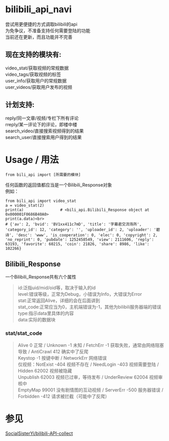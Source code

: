 # bilibili_api_navi
 尝试用更便捷的方式调取bilibili的api<br>
 为免争议，不准备支持任何需要登陆的功能<br>
 当前还在更新，而且功能并不完善<br>

## 现在支持的模块有:
video_stat/获取视频的常规数据<br>
video_tags/获取视频的标签<br>
user_info/获取用户的常规数据<br>
user_videos/获取用户发布的视频<br>

## 计划支持:
reply/同一文章/视频/专栏下所有评论<br>
rreply/某一评论下的评论，即楼中楼<br>
search_video/直接搜索视频得到的结果<br>
search_user/直接搜索用户得到的结果<br>

# Usage / 用法

    from bili_api import [所需要的模块]

任何函数的返回值都应当是一个Bilibili_Response对象<br>
例如：<br>

    from bili_api import video_stat
    a = video_stat(2)
    print(a)                # <bili_api.Bilibili_Response object at 0x000001F0686B40A0>
    print(a.data)<br>
    # {'av': 2, 'bvid': 'BV1xx411c7mD', 'title': '字幕君交流场所', 'category_id': 12, 'category': '', 'uploader_id': 2, 'uploader': '碧诗', 'desc': 'www', 'is_cooperation': 0, 'elec': 0, 'copyright': 2, 'no_reprint': 0, 'pubdate': 1252458549, 'view': 2111606, 'reply': 63193, 'favorite': 60215, 'coin': 21826, 'share': 8986, 'like': 102266}

## Bilibili_Response
 一个Bilibili_Response共有六个属性<br>
> id:泛指uid/mid/oid等，取决于输入的id<br>
> level:错误等级，正常为Debug，小错误为Info，大错误为Error<br>
> stat:正常返回Alive，详细的会在后面讲到<br>
> stat_code:正常应当为0，主机端错误为-1，其他为bilibili服务器端的错误<br>
> type:指示data里具体的内容<br>
> data:实际的数据块<br>

### stat/stat_code
> Alive 0 正常 / Unknown -1 未知 / FetchErr -1 获取失败，通常由网络阻塞导致 / AntiCrawl 412 确实中了反爬<br>
> Keystop -1 按键中断 / NetworkErr 网络错误<br>
> 仅视频：NotExist -404 视频不存在 / NeedLogin -403 视频需要登陆 / Hidden 62002 视频被隐藏<br>
>         Unpublish 62003 视频已过审，等待发布 / UnderReview 62004 视频审核中<br>
>         EmptyMap 99001 没有剧情图的互动视频 / ServerErr -500 服务器错误 / Forbidden -412 请求被拦截（可能中了反爬）<br>

# 参见
[SocialSisterYi/bilibili-API-collect](https://github.com/SocialSisterYi/bilibili-API-collect 'SocialSisterYi/bilibili-API-collect')<br>
